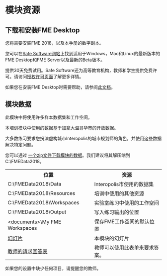 # 模块资源

## 下载和安装FME Desktop

您将需要安装FME 2018，以及本手册的数字副本。

您可以在[Safe Software网站](https://www.safe.com/support/support-resources/fme-downloads/)上找到适用于Windows，Mac和Linux的最新版本的FME Desktop和FME Server以及最新的Beta版本。

提供30天免费试用。Safe Software还为高等教育机构，教师和学生提供免费许可。请访问[授权许可页面](https://www.safe.com/free-fme-licenses/)了解更多详情。

如果您在安装FME Desktop时需要帮助，请参阅[此文档](https://docs.safe.com/fme/html/FME_Desktop_Documentation/FME_Desktop_Admin_Guide/FMEInstallation/Installing-FME-Desktop.htm)。

## 模块数据

此模块中将使用许多样本数据集和工作空间。

本培训模块中使用的数据基于加拿大温哥华市的开放数据。

大多数练习要求您扮演虚构城市Interopolis的城市规划师的角色，并使用这些数据解决特定问题。

您可以通过 [一个zip文件下载模块的数据](https://s3.amazonaws.com/FMEData/FMEData2018.zip)。我们建议将其解压缩到C:\FMEData2018。

<table>
  <tr>
    <th>位置</th>
    <th>资源</th>
  </tr>
  <tr>
  <td>C:\FMEData2018\Data</td>
  <td>Interopolis市使用的数据集</td>
  </tr>

  <tr>
    <td>C:\FMEData2018\Resources</td>
    <td>培训中使用的其他资源</td>
  </tr>

  <tr>
    <td>C:\FMEData2018\Workspaces</td>
    <td>实验室练习中使用的工作空间</td>
  </tr>

  <tr>
    <td>C:\FMEData2018\Output</td>
    <td>写入练习输出的位置</td>
  </tr>

  <tr>
    <td>&lt;documents>\My FME Workspaces</td>
    <td>保存FME工作空间的默认位置</td>
  </tr>

  <tr>
    <td><a href="..\fme-desktop-data-integration-slides.zip">幻灯片</a></td>
    <td>本模块的幻灯片</td>
  </tr>

  <tr>
    <td><a href="https://goo.gl/forms/jWeso3OY6RVe6PJG3">教师的请求回答表</a></td>
    <td>教师可以使用此表单来要求答案。</td>

</table>

如果您的设置中缺少任何项目，请提醒您的教师。

